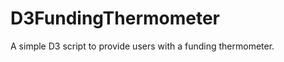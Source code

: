 D3FundingThermometer
====================

A simple D3 script to provide users with a funding thermometer.
